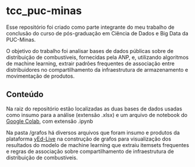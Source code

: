 # tcc_puc-minas
Esse repositório foi criado como parte  integrante do meu trabalho de conclusão do curso de pós-graduação em Ciência de Dados e Big Data da PUC-Minas.

O objetivo do trabalho foi analisar bases de dados públicas sobre de distribuição de combustíveis, fornecidas pela ANP, e, utilizando algoritmos de machine learning, extrair padrões frequentes de associação entre distribuidores no compartilhamento da infraestrutura de armazenamento e movimentação de produtos.

## Conteúdo
Na raiz do repositório estão localizadas as duas bases de dados usadas como insumo para a análise (extensão .xlsx) e um arquivo de notebook do [Google Colab](https://colab.research.google.com/), com extensão .ipynb

Na pasta /grafos há diversos arquivos que foram insumo e produtos da plataforma [yEd-Live](https://www.yworks.com/yed-live/) na construção de grafos para visualização dos resultados do modelo de machine learning que extraiu itemsets frequentes e regras de associação sobre compartilhamento de infraestrutura de distribuição de combustíveis.
